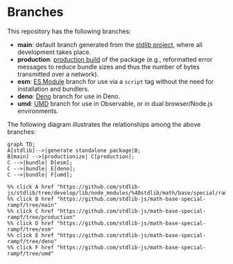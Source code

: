 <!--

@license Apache-2.0

Copyright (c) 2022 The Stdlib Authors.

Licensed under the Apache License, Version 2.0 (the "License");
you may not use this file except in compliance with the License.
You may obtain a copy of the License at

    http://www.apache.org/licenses/LICENSE-2.0

Unless required by applicable law or agreed to in writing, software
distributed under the License is distributed on an "AS IS" BASIS,
WITHOUT WARRANTIES OR CONDITIONS OF ANY KIND, either express or implied.
See the License for the specific language governing permissions and
limitations under the License.

-->

# Branches

This repository has the following branches:

-   **main**: default branch generated from the [stdlib project][stdlib-url], where all development takes place.
-   **production**: [production build][production-url] of the package (e.g., reformatted error messages to reduce bundle sizes and thus the number of bytes transmitted over a network).
-   **esm**: [ES Module][esm-url] branch for use via a `script` tag without the need for installation and bundlers.
-   **deno**: [Deno][deno-url] branch for use in Deno.
-   **umd**: [UMD][umd-url] branch for use in Observable, or in dual browser/Node.js environments.

The following diagram illustrates the relationships among the above branches:

```mermaid
graph TD;
A[stdlib]-->|generate standalone package|B;
B[main] -->|productionize| C[production];
C -->|bundle| D[esm];
C -->|bundle| E[deno];
C -->|bundle| F[umd];

%% click A href "https://github.com/stdlib-js/stdlib/tree/develop/lib/node_modules/%40stdlib/math/base/special/rampf"
%% click B href "https://github.com/stdlib-js/math-base-special-rampf/tree/main"
%% click C href "https://github.com/stdlib-js/math-base-special-rampf/tree/production"
%% click D href "https://github.com/stdlib-js/math-base-special-rampf/tree/esm"
%% click E href "https://github.com/stdlib-js/math-base-special-rampf/tree/deno"
%% click F href "https://github.com/stdlib-js/math-base-special-rampf/tree/umd"
```

[stdlib-url]: https://github.com/stdlib-js/stdlib/tree/develop/lib/node_modules/%40stdlib/math/base/special/rampf
[production-url]: https://github.com/stdlib-js/math-base-special-rampf/tree/production
[deno-url]: https://github.com/stdlib-js/math-base-special-rampf/tree/deno
[umd-url]: https://github.com/stdlib-js/math-base-special-rampf/tree/umd
[esm-url]: https://github.com/stdlib-js/math-base-special-rampf/tree/esm